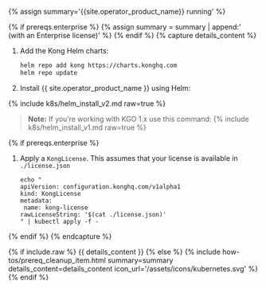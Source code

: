 {% assign summary='{{site.operator_product_name}} running' %}

{% if prereqs.enterprise %}
{% assign summary = summary | append:' (with an Enterprise license)' %}
{% endif %}
{% capture details_content %}

1. Add the Kong Helm charts:

   ```bash
   helm repo add kong https://charts.konghq.com
   helm repo update
   ```

1. Install {{ site.operator_product_name }} using Helm:

{% include k8s/helm_install_v2.md raw=true %}

   > **Note:** If you’re working with KGO 1.x use this command:
   > {% include k8s/helm_install_v1.md raw=true %}

{% if prereqs.enterprise %}
1. Apply a `KongLicense`. This assumes that your license is available in `./license.json`

   ```
   echo "
   apiVersion: configuration.konghq.com/v1alpha1
   kind: KongLicense
   metadata:
    name: kong-license
   rawLicenseString: '$(cat ./license.json)'
   " | kubectl apply -f -
   ```
{% endif %}
{% endcapture %}

{% if include.raw %}
{{ details_content }}
{% else %}
{% include how-tos/prereq_cleanup_item.html summary=summary details_content=details_content icon_url='/assets/icons/kubernetes.svg' %}
{% endif %}
